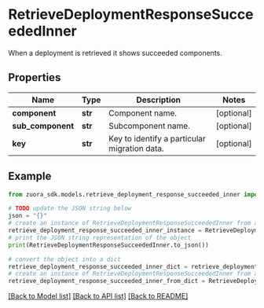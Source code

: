 # RetrieveDeploymentResponseSucceededInner

When a deployment is retrieved it shows succeeded components.

## Properties

Name | Type | Description | Notes
------------ | ------------- | ------------- | -------------
**component** | **str** | Component name. | [optional] 
**sub_component** | **str** | Subcomponent name. | [optional] 
**key** | **str** | Key to identify a particular migration data. | [optional] 

## Example

```python
from zuora_sdk.models.retrieve_deployment_response_succeeded_inner import RetrieveDeploymentResponseSucceededInner

# TODO update the JSON string below
json = "{}"
# create an instance of RetrieveDeploymentResponseSucceededInner from a JSON string
retrieve_deployment_response_succeeded_inner_instance = RetrieveDeploymentResponseSucceededInner.from_json(json)
# print the JSON string representation of the object
print(RetrieveDeploymentResponseSucceededInner.to_json())

# convert the object into a dict
retrieve_deployment_response_succeeded_inner_dict = retrieve_deployment_response_succeeded_inner_instance.to_dict()
# create an instance of RetrieveDeploymentResponseSucceededInner from a dict
retrieve_deployment_response_succeeded_inner_from_dict = RetrieveDeploymentResponseSucceededInner.from_dict(retrieve_deployment_response_succeeded_inner_dict)
```
[[Back to Model list]](../README.md#documentation-for-models) [[Back to API list]](../README.md#documentation-for-api-endpoints) [[Back to README]](../README.md)


